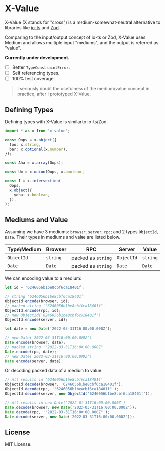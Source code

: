 # X-Value

X-Value (X stands for "cross") is a medium-somewhat-neutral alternative to libraries like [io-ts](https://github.com/gcanti/io-ts) and [Zod](https://github.com/colinhacks/zod).

Comparing to the input/output concept of io-ts or Zod, X-Value uses Medium and allows multiple input "mediums", and the output is referred as "value".

**Currently under development.**

- [ ] Better `TypeConstraintError`.
- [ ] Self referencing types.
- [ ] 100% test coverage.

> I seriously doubt the usefulness of the medium/value concept in practice, after I prototyped X-Value.

## Defining Types

Defining types with X-Value is similar to io-ts/Zod.

```ts
import * as x from 'x-value';

const Oops = x.object({
  foo: x.string,
  bar: x.optional(x.number),
});

const Aha = x.array(Oops);

const Um = x.union(Oops, x.boolean);

const I = x.intersection(
  Oops,
  x.object({
    yoha: x.boolean,
  }),
);
```

## Mediums and Value

Assuming we have 3 mediums: `browser`, `server`, `rpc`; and 2 types `ObjectId`, `Date`. Their types in mediums and value are listed below.

| Type\Medium | Browser  | RPC                | Server     | Value    |
| ----------- | -------- | ------------------ | ---------- | -------- |
| `ObjectId`  | `string` | packed as `string` | `ObjectId` | `string` |
| `Date`      | `Date`   | packed as `string` | `Date`     | `Date`   |

We can encoding value to a medium:

```ts
let id = '6246056b1be8cbf6ca18401f';

// string '6246056b1be8cbf6ca18401f'
ObjectId.encode(browser, id);
// packed string '"6246056b1be8cbf6ca18401f"'
ObjectId.encode(rpc, id);
// new ObjectId('6246056b1be8cbf6ca18401f')
ObjectId.encode(server, id);

let date = new Date('2022-03-31T16:00:00.000Z');

// new Date('2022-03-31T16:00:00.000Z')
Date.encode(browser, date);
// packed string '"2022-03-31T16:00:00.000Z"'
Date.encode(rpc, date);
// new Date('2022-03-31T16:00:00.000Z')
Date.encode(server, date);
```

Or decoding packed data of a medium to value:

```ts
// All results in '6246056b1be8cbf6ca18401f'
ObjectId.decode(browser, '6246056b1be8cbf6ca18401f');
ObjectId.decode(rpc, '"6246056b1be8cbf6ca18401f"');
ObjectId.decode(server, new ObjectId('6246056b1be8cbf6ca18401f'));

// All results in new Date('2022-03-31T16:00:00.000Z')
Date.decode(browser, new Date('2022-03-31T16:00:00.000Z'));
Date.decode(rpc, '"2022-03-31T16:00:00.000Z"');
Date.decode(server, new Date('2022-03-31T16:00:00.000Z'));
```

## License

MIT License.
